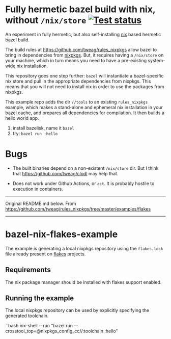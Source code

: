 # Fully hermetic bazel build with nix, without `/nix/store` [![Test status](https://github.com/filmil/bazel-nix-flakes/workflows/Test/badge.svg)](https://github.com/filmil/bazel-nix-flakes/workflows/Test/badge.svg)

An experiment in fully hermetic, but also self-installing [nix][nx] based
hermetic bazel build.

[nx]: https://nixos.org

The build rules at https://github.com/tweag/rules_nixpkgs allow bazel to bring
in dependencies from [nixpkgs][nxp]. But, it requires having a `/nix/store` on
your machine, which in turn means you need to have a pre-existing system-wide
nix installation.

[nxp]: https://github.com/NixOS/nixpkgs

This repository goes one step further: `bazel` will instantiate a bazel-specific
nix store and pull in the appropriate dependencies from nixpkgs. This means that
you will not need to install nix in order to use the packages from nixpkgs.

This example repo adds the dir `//tools` to an existing `rules_nixpkgs`
example, which makes a stand-alone and ephemeral nix installation in your bazel
cache, and prepares all dependencies for compilation.  It then builds a hello
world app.

1. install bazelisk, name it `bazel`
2. try: `bazel run :hello`

# Bugs

* The built binaries depend on a non-existent `/nix/store` dir. But I think that
https://github.com/tweag/clodl may help that.

* Does not work under Github Actions, or `act`. It is probably hostile to
  execution in containers.

---

Original README.md below.
From https://github.com/tweag/rules_nixpkgs/tree/master/examples/flakes

---

# bazel-nix-flakes-example

The example is generating a local nixpkgs repository using the `flakes.lock` file already present on
[flakes](https://nixos.wiki/wiki/Flakes) projects.

## Requirements

The nix package manager should be installed with flakes support enabled.

## Running the example

The local nixpkgs repository can be used by explicitly specifying the generated toolchain.

``bash
nix-shell --run "bazel run --crosstool_top=@nixpkgs_config_cc//:toolchain :hello"
```
